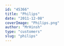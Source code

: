 ```yaml
---
id: "45366"
title: "Philips"
date: "2011-12-08"
coverImage: "Philips.png"
author: "MrHinsh"
type: "customers"
slug: "philips"
---
```

